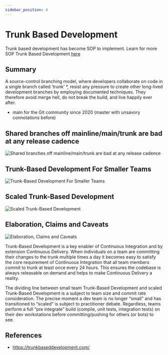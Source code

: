 ```yaml
---
sidebar_position: 4
---
```


# Trunk Based Development

Trunk based development has become SOP to implement. Learn for more SOP Trunk Based Development [here](https://bit.ly/3FRzx2g)

## Summary

A source-control branching model, where developers collaborate on code in a single branch called ‘trunk’ *, resist any pressure to create other long-lived development branches by employing documented techniques. They therefore avoid merge hell, do not break the build, and live happily ever after.

* main for the Git community since 2020 (master with unsavory connotations before)

## Shared branches off mainline/main/trunk are bad at any release cadence

![Shared branches off mainline/main/trunk are bad at any release cadence](https://trunkbaseddevelopment.com/trunk1a.png)

## Trunk-Based Development For Smaller Teams

![Trunk-Based Development For Smaller Teams](https://trunkbaseddevelopment.com/trunk1b.png)

## Scaled Trunk-Based Development

![Scaled Trunk-Based Development](https://trunkbaseddevelopment.com/trunk1c.png)

## Elaboration, Claims and Caveats

![Elaboration, Claims and Caveats](https://trunkbaseddevelopment.com/ix_key.png)

Trunk-Based Development is a key enabler of Continuous Integration and by extension Continuous Delivery. When individuals on a team are committing their changes to the trunk multiple times a day it becomes easy to satisfy the core requirement of Continuous Integration that all team members commit to trunk at least once every 24 hours. This ensures the codebase is always releasable on demand and helps to make Continuous Delivery a reality.

The dividing line between small team Trunk-Based Development and scaled Trunk-Based Development is a subject to team size and commit rate consideration. The precise moment a dev team is no longer “small” and has transitioned to “scaled” is subject to practitioner debate. Regardless, teams perform a full “pre integrate” build (compile, unit tests, integration tests) on their dev workstations before committing/pushing for others (or bots) to see.

## References

* <https://trunkbaseddevelopment.com/>
